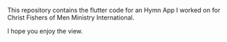 This repository contains the flutter code for an Hymn App I worked on for Christ Fishers of Men Ministry International.


I hope you enjoy the view.
